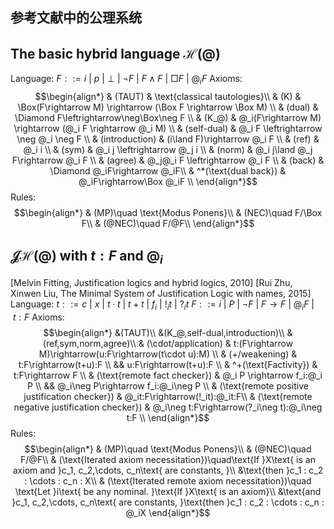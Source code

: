 
## 参考文献中的公理系统
## The basic hybrid language $\mathcal{H}(@)$
Language: 
$F::= i\ |\ p\ |\ \bot\ |\ \neg F\ |\ F\land F\ |\ \Box F\ |\ @_i F$
Axioms:
$$\begin{align*}
    & (TAUT) & \text{classical tautologies}\\
    & (K) & \Box(F\rightarrow M) \rightarrow (\Box F \rightarrow \Box M) \\
    & (dual) & \Diamond F\leftrightarrow\neg\Box\neg F \\
    & (K_@) & @_i(F\rightarrow M) \rightarrow (@_i F \rightarrow @_i M) \\
    & (self-dual) & @_i F \leftrightarrow \neg @_i \neg F \\
    & (introduction) & (i\land F)\rightarrow @_i F \\
    & (ref) & @_i i \\
    & (sym) & @_i j \leftrightarrow @_j i \\
    & (norm) & @_i j\land @_j F\rightarrow @_i F \\
    & (agree) & @_j@_i F \leftrightarrow @_i F \\
    & (back) & \Diamond @_iF\rightarrow @_iF\\
    & ^*(\text{dual back}) & @_iF\rightarrow\Box @_iF \\
\end{align*}$$
Rules:
$$\begin{align*}
    & (MP)\quad \text{Modus Ponens}\\
    & (NEC)\quad F/\Box F\\
    & (@NEC)\quad F/@F\\
\end{align*}$$


## $\mathcal{JH(@)}$ with $t:F$ and $@_i$
[Melvin Fitting, Justification logics and hybrid logics, 2010]
[Rui Zhu, Xinwen Liu, The Minimal System of Justification Logic with names, 2015]
Language: 
$t::= c\ |\ x\ |\ t\cdot t\ |\ t+t\ |\ f_i\ |\ !_it\ |\ ?_it$
$F::= i\ |\ P\ |\ \neg F\ |\ F\rightarrow F\ |\ @_i F\ |\ t:F$
Axioms:
$$\begin{align*}
    &(TAUT)\\
    &(K_@,self-dual,introduction)\\
    &(ref,sym,norm,agree)\\
    & (\cdot/application) & t:(F\rightarrow M)\rightarrow(u:F\rightarrow(t\cdot u):M) \\
    & (+/weakening) & t:F\rightarrow(t+u):F \\
    && u:F\rightarrow(t+u):F \\
    & ^+(\text{Factivity}) & t:F\rightarrow F \\
    & (\text{remote fact checker}) & @_i P \rightarrow f_i:@_i P \\
    && @_i\neg P\rightarrow f_i:@_i\neg P \\
    & (\text{remote positive justification checker}) & @_it:F\rightarrow(!_it):@_it:F\\
    & (\text{remote negative justification checker}) & @_i\neg t:F\rightarrow(?_i\neg t):@_i\neg t:F \\ 
\end{align*}$$
Rules:
$$\begin{align*}
    & (MP)\quad \text{Modus Ponens}\\
    & (@NEC)\quad F/@F\\
    & (\text{Iterated axiom necessitation})\quad\text{If }X\text{ is an axiom and }c_1, c_2,\cdots, c_n\text{ are constants, }\\
    &\text{then }c_1 : c_2 : \cdots : c_n : X\\
    & (\text{Iterated remote axiom necessitation})\quad \text{Let }i\text{ be any nominal. }\text{If }X\text{ is an axiom}\\
    &\text{and }c_1, c_2,\cdots, c_n\text{ are constants, }\text{then }c_1 : c_2 : \cdots : c_n : @_iX
\end{align*}$$
<!-- 
公理系统中并没有$\text{\text{dual back}}$公理，这是因为如果$@_iF$是定理，尽管是可证的，但是并没有公理能够给出具体的证明。不过存在证明的事实能够被下面的内化定理捕获。
**Theorem.** (Internalization) If $F$ is a theorem of basic hybird-$\mathsf{JT}$, then there is a closed justification term $t$ such that $t:F$ is also a theorem. 简写为：$Theorem(F)\Rightarrow(\exist t)(Colsed(t)\land Theorem(t:F))$
从与模态逻辑hybird-$\mathsf{T}$对应的角度看，内化定理对应必然化规则。从内化证明结构的角度来看，这个定理表明了basic hybird-$\mathsf{JT}$中的定理都有这个系统中项的语言可以表达的证明。

这也就是说，对于任意的系统$i$，如果公式$F$在系统$i$上为真，那么就存在一个项$t$，$t$是$F$在$i$上为真的证明。

内化定理表达了项语言对自身系统性质的刻画，一般的，公理系统的定理都有证明，在证明语义中，我们可以用项来刻画系统中的证明。

一般来说，Justification Logic的公理系统中，常量指定$CS$保证系统中的公理有常元证明，然后通过项上的函数记录规则的使用，从而系统中的定理都能有封闭的项来证明，即Justification Logic的内化定理。

这意味着，这里使用了这一结论，同样的，我们认为每个系统中的公理都有常元证明，并且我们的项语言有与系统中的规则对应的函数。这样以来，系统中所有的命题符号都能有封闭的项来证明，并且我们的项语言将包含所有系统规则的对应函数，但这些函数并不会冗余，反而是必要的。反之，如果我们直接给出所有命题符号的常元证明，并不在我们的项语言使用规则对应的函数（$\cdot,+$除外），则我们没法对已有的规则使用$\cdot,+$以外的规则，并且会使证明结构变得平凡，没法记录系统中给出证明的过程。如果这样，我们就只能抽象的讨论外部证明，而不能细致的分析内部证明。总而言之，对于系统中的一个定理，项内化了在这个系统中证明这个定理的过程（结构）。

[Fitting,2010]中，作者在含有$Factivity$公理的 basic hybird-$\mathsf{JT}$ 中证明了内化定理，并证明了 basic hybird-$\mathsf{JT}$ 与 basic hybrid-$\mathsf{T}$ 之间的实现定理，[Rui Zhu, Xinwen Liu,2015]中，作者不借助$Factivity$公理证明了 basic hybird-$\mathsf{J}$ 的内化定理。

这个系统可以作为一个逻辑的上层语义 -->